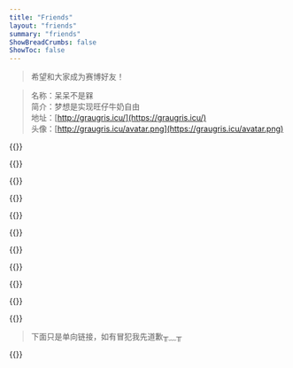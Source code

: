 ```yaml
---
title: "Friends"
layout: "friends"
summary: "friends"
ShowBreadCrumbs: false
ShowToc: false
---
```

<style>
.post-meta {
    display: none;
  }
</style>


> 希望和大家成为赛博好友！

> 名称：呆呆不是槑  
> 简介：梦想是实现旺仔牛奶自由  
> 地址：[http://graugris.icu/](https://graugris.icu/)  
> 头像：[http://graugris.icu/avatar.png](https://graugris.icu/avatar.png)

{{<friend name="小球飞鱼" url="https://mantyke.icu/" logo="/mantyke.png" word="我们会一起遇见鲸鱼吗？">}}

{{<friend name="Missing 不想睡" url="https://hugo-missingid.vercel.app/" logo="https://hugo-missingid.vercel.app/img/avatar.jpg" word="和我一起做赛博宵夜吧!">}}

{{<friend name="Muko" url="https://main.iceco.icu/" logo="https://main.iceco.icu/avater.png" word="我以前没得选，现在我想做个绝望的文盲.">}}

{{<friend name="チョウ" url="https://changingmoments.one" logo="https://changingmoments.one/images/avatar.jpg" word="就在此刻，改变时刻">}}

{{<friend name="总是在做梦" url="https://www.alwaysdream.blog/" logo="/cq.jpeg" word="Just set fire to it and walk away.">}}

{{<friend name="山茶花舍" url="https://irithys.com" logo="https://cdn.jsdelivr.net/gh/irithys/cdn@1.1/photo/avatar3.webp" word="吕楪在记录自己的生活">}}

{{<friend name="谢谢所有的鱼" url="https://gregueria.icu/" logo="https://gregueria.icu/avatar.png" word="Hope my veins will bleed out of beautiful words.">}}

{{<friend name="Shixiaocaia" url="https://shixiaocaia.fun" logo="https://bu.dusays.com/2022/12/25/63a806f74cf5e.jpg" word="去做吧，反正都会后悔。">}}

{{<friend name="咖喱" url="https://joysblog.vercel.app" logo="https://joysblog.vercel.app/icons/apple-touch-icon.png" word="即使埋藏在内心也没关系">}}

{{<friend name="昼河万里" url="https://tothemoonriver.icu/" logo="/12.39.16.png" word="一起去看月亮吧">}}

{{<friend name="EvanNotFound’s Blog" url="https://ohevan.com" logo="https://evan.beee.top/avatar.png " word="Evan的部落阁，用香港记者的速度更新文章">}}

> 下面只是单向链接，如有冒犯我先道歉╥﹏╥

{{<friend name="白花恋诗" url="https://trails-of-isara.vercel.app/" logo="https://trails-of-isara.vercel.app/img/avatar_hu48f64c8d86fa41173b12f4da09770394_14255_300x0_resize_box_3.png" word="把最棒的吊桥效应献给你">}}
